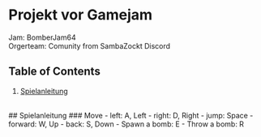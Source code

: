 # Projekt vor Gamejam
  Jam: BomberJam64 <br>
  Orgerteam: Comunity from SambaZockt Discord

## Table of Contents
1. [Spielanleitung](#Spielanleitung)
<br>
## Spielanleitung
### Move
 - left: A, Left
 - right: D, Right
 - jump: Space
 - forward: W, Up
 - back: S, Down
 - Spawn a bomb: E
 - Throw a bomb: R
